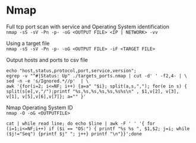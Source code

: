 # Nmap

Full tcp port scan with service and Operating System identification  
`nmap -sS -sV -Pn -p- -oG <OUTPUT FILE> <IP | NETWORK> -vv`

Using a target file  
`nmap -sS -sV -Pn -p- -oG <OUTPUT FILE> -iF <TARGET FILE>` 

Output hosts and ports to csv file  
``` 
echo "host,status,protocol,port,service,version";  
egrep -v "^#|Status: Up" ./targets_ports.nmap | cut -d' ' -f2,4- | \  
sed -n -e 's/Ignored.*//p'  | \  
awk '{for(i=2; i<=NF; i++) {a=a" "$i}; split(a,s,","); for(e in s) { split(s[e],v,"/");printf "%s,%s,%s,%s,%s,%s%s\n" , $1,v[2], v[3], v[1], v[5],v[6],v[7]}; a="" }'  
```

Nmap Operating System ID  
`nmap -O -oG <OUTPUTFILE>`      
```
cat | while read line; do echo $line | awk -F ' ' '{ for (i=1;i<=NF;i++) if ($i == "OS:") { printf "%s %s ", $1,$2; j=i; while ($j!="Seq") {printf $j" "; j++} printf "\n"}}';done  
```
